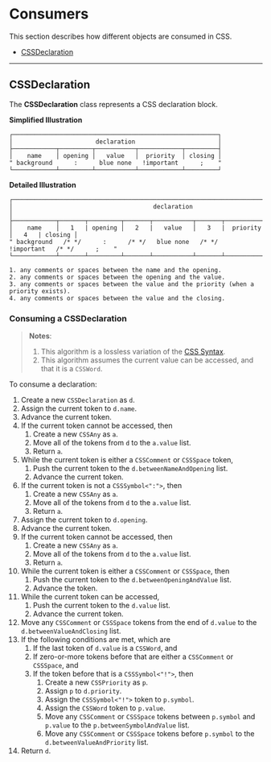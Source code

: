 # Consumers

This section describes how different objects are consumed in CSS.

- [CSSDeclaration](#cssdeclaration)

---

## CSSDeclaration

The **CSSDeclaration** class represents a CSS declaration block.

**Simplified Illustration**

```
┌─────────────────────────────────────────────────────────┐
│                       declaration                       │
├────────────┬─────────┬───────────┬────────────┬─────────┤
│    name    │ opening │   value   │  priority  │ closing │
" background      :      blue none   !important      ;    "
└────────────┴─────────┴───────────┴────────────┴─────────┘
```

**Detailed Illustration**

```
┌─────────────────────────────────────────────────────────────────────────────────────────┐
│                                       declaration                                       │
├────────────┬───────┬─────────┬───────┬───────────┬───────┬────────────┬───────┬─────────┤
│    name    │   1   | opening │   2   |   value   │   3   |  priority  │   4   | closing │
" background   /* */      :      /* */   blue none   /* */   !important   /* */      ;    "
└────────────┴───────┴─────────┴───────┴───────────┴───────┴────────────┴───────┴─────────┘

1. any comments or spaces between the name and the opening.
2. any comments or spaces between the opening and the value.
3. any comments or spaces between the value and the priority (when a priority exists).
4. any comments or spaces between the value and the closing.
```

### Consuming a CSSDeclaration

> **Notes**:
> 1. This algorithm is a lossless variation of the [CSS Syntax](https://drafts.csswg.org/css-syntax/#consume-declaration).
> 2. This algorithm assumes the current value can be accessed, and that it is a `CSSWord`.

To consume a declaration:

1.  Create a new `CSSDeclaration` as `d`.
2.  Assign the current token to `d.name`.
3.  Advance the current token.
4.  If the current token cannot be accessed, then
    1. Create a new `CSSAny` as `a`.
    2. Move all of the tokens from `d` to the `a.value` list.
    1. Return `a`.
5.  While the current token is either a `CSSComment` or `CSSSpace` token,
    1. Push the current token to the `d.betweenNameAndOpening` list.
    2. Advance the current token.
6.  If the current token is not a `CSSSymbol<":">`, then
    1. Create a new `CSSAny` as `a`.
    2. Move all of the tokens from `d` to the `a.value` list.
    1. Return `a`.
7.  Assign the current token to `d.opening`.
8.  Advance the current token.
9.  If the current token cannot be accessed, then
    1. Create a new `CSSAny` as `a`.
    2. Move all of the tokens from `d` to the `a.value` list.
    1. Return `a`.
10. While the current token is either a `CSSComment` or `CSSSpace`, then
    1. Push the current token to the `d.betweenOpeningAndValue` list.
    2. Advance the token.
11. While the current token can be accessed,
    1. Push the current token to the `d.value` list.
    2. Advance the current token.
12. Move any `CSSComment` or `CSSSpace` tokens from the end of `d.value` to the `d.betweenValueAndClosing` list.
13. If the following conditions are met, which are
    1. If the last token of `d.value` is a `CSSWord`, and
    2. If zero-or-more tokens before that are either a `CSSComment` or `CSSSpace`, and
    3. If the token before that is a `CSSSymbol<"!">`, then
       1. Create a new `CSSPriority` as `p`.
       2. Assign `p` to `d.priority`.
       3. Assign the `CSSSymbol<"!">` token to `p.symbol`.
       4. Assign the `CSSWord` token to `p.value`.
       5. Move any `CSSComment` or `CSSSpace` tokens between `p.symbol` and `p.value` to the `p.betweenSymbolAndValue` list.
       6. Move any `CSSComment` or `CSSSpace` tokens before `p.symbol` to the `d.betweenValueAndPriority` list.
14. Return `d`.
